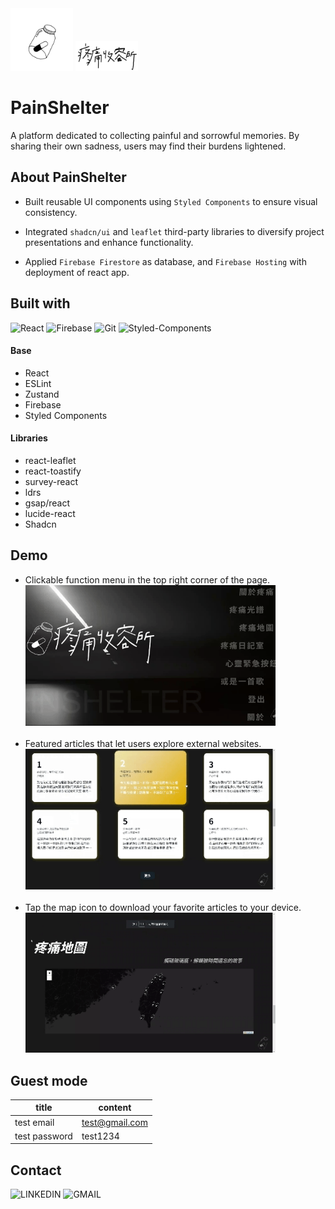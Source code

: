 <img src="Painshelter/src/assets/img/logoImg2.png" alt="Logo" width="100" />
<img src="Painshelter/src/assets/img/logoTitle2.png" alt="Logo" width="100" />

# PainShelter

A platform dedicated to collecting painful and sorrowful memories. By sharing their own sadness, users may find their burdens lightened.

## About PainShelter

- Built reusable UI components using `Styled Components` to ensure visual consistency.

- Integrated `shadcn/ui` and `leaflet` third-party libraries to diversify project presentations and enhance functionality.

- Applied `Firebase Firestore` as database, and `Firebase Hosting` with deployment of react app.

## Built with

![React](https://img.shields.io/badge/-React-272428?style=for-the-badge&logo=react&logoColor=white)
![Firebase](https://img.shields.io/badge/-Firebase-EFF1EA?style=for-the-badge&logo=firebase&logoColor=black)
![Git](https://img.shields.io/badge/-Git-272428?style=for-the-badge&logo=git&logoColor=white)
![Styled-Components](https://img.shields.io/badge/-Styled--Components-EFF1EA?style=for-the-badge&logo=styled-components&logoColor=black)

#### Base

- React
- ESLint
- Zustand
- Firebase
- Styled Components

#### Libraries

- react-leaflet
- react-toastify
- survey-react
- ldrs
- gsap/react
- lucide-react
- Shadcn

## Demo

- Clickable function menu in the top right corner of the page.<br>
  <img src="Painshelter/src/assets/readme/categories.gif" alt="categories" width="400"><br><br>
- Featured articles that let users explore external websites.<br>
  <img src="Painshelter/src/assets/readme/highlight.gif" alt="highlight" width="400"><br><br>
- Tap the map icon to download your favorite articles to your device.
  <img src="Painshelter/src/assets/readme/painMap.gif" alt="painMap" width="400">

## Guest mode

| title         | content        |
| ------------- | -------------- |
| test email    | test@gmail.com |
| test password | test1234       |

## Contact

![LINKEDIN](https://img.shields.io/badge/-Linkedin-272428?style=for-the-badge&logo=linkedin&logoColor=white)
![GMAIL](https://img.shields.io/badge/-Gmail-EFF1EA?style=for-the-badge&logo=gmail&logoColor=black)
